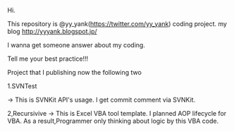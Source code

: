 

Hi.

This repository is @yy_yank(https://twitter.com/yy_yank) coding project.
my blog http://yyyank.blogspot.jp/

I wanna get someone answer about my coding.

Tell me your best practice!!!


Project that I  publishing now the following two

1.SVNTest

-> This is SVNKit API's usage.
I get commit comment via SVNKit.

2,Recursivive
-> This is Excel VBA tool template.
I planned AOP lifecycle for VBA.
As a result,Programmer only thinking about logic by this VBA code.
